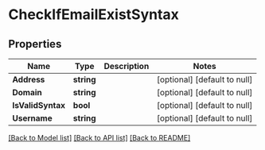 # CheckIfEmailExistSyntax

## Properties
Name | Type | Description | Notes
------------ | ------------- | ------------- | -------------
**Address** | **string** |  | [optional] [default to null]
**Domain** | **string** |  | [optional] [default to null]
**IsValidSyntax** | **bool** |  | [optional] [default to null]
**Username** | **string** |  | [optional] [default to null]

[[Back to Model list]](../README.md#documentation-for-models) [[Back to API list]](../README.md#documentation-for-api-endpoints) [[Back to README]](../README.md)

